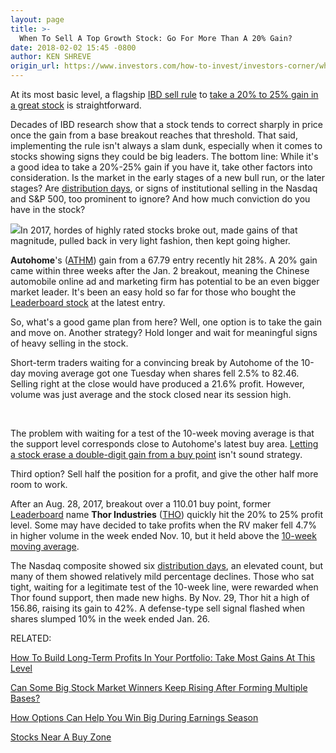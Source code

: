 ```yaml
---
layout: page
title: >-
  When To Sell A Top Growth Stock: Go For More Than A 20% Gain?
date: 2018-02-02 15:45 -0800
author: KEN SHREVE
origin_url: https://www.investors.com/how-to-invest/investors-corner/when-to-sell-a-top-growth-stock-go-for-more-than-a-20-gain
---
```





At its most basic level, a flagship [IBD sell rule](https://www.investors.com/ibd-university/how-to-sell/taking-profits/) to [take a 20% to 25% gain in a great stock](https://www.investors.com/how-to-invest/investors-corner/how-to-build-long-term-profits-in-stocks-take-many-gains-at-20-25/) is straightforward.









 
 
 Decades of IBD research show that a stock tends to correct sharply in price once the gain from a base breakout reaches that threshold. That said, implementing the rule isn't always a slam dunk, especially when it comes to stocks showing signs they could be big leaders.
The bottom line: While it's a good idea to take a 20%-25% gain if you have it, take other factors into consideration. Is the market in the early stages of a new bull run, or the later stages? Are [distribution days](https://www.investors.com/how-to-invest/investors-corner/how-do-you-spot-a-major-market-top-easy-look-for-heavy-distribution/), or signs of institutional selling in the Nasdaq and S&P 500, too prominent to ignore? And how much conviction do you have in the stock?


![](https://www.investors.com/wp-content/uploads/2018/02/ICathm_020518-250x300.png)In 2017, hordes of highly rated stocks broke out, made gains of that magnitude, pulled back in very light fashion, then kept going higher.


**Autohome**'s ([ATHM](https://research.investors.com/quote.aspx?symbol=ATHM)) gain from a 67.79 entry recently hit 28%. A 20% gain came within three weeks after the Jan. 2 breakout, meaning the Chinese automobile online ad and marketing firm has potential to be an even bigger market leader. It's been an easy hold so far for those who bought the [Leaderboard stock](https://leaderboard.investors.com/leaderboard/leaders/) at the latest entry.


So, what's a good game plan from here? Well, one option is to take the gain and move on. Another strategy? Hold longer and wait for meaningful signs of heavy selling in the stock.


Short-term traders waiting for a convincing break by Autohome of the 10-day moving average got one Tuesday when shares fell 2.5% to 82.46. Selling right at the close would have produced a 21.6% profit. However, volume was just average and the stock closed near its session high.



 


The problem with waiting for a test of the 10-week moving average is that the support level corresponds close to Autohome's latest buy area. [Letting a stock erase a double-digit gain from a buy point](https://www.investors.com/how-to-invest/investors-corner/how-to-sell-dont-freeze-if-double-digit-gain-in-a-stock-shrinks-fast/) isn't sound strategy.


Third option? Sell half the position for a profit, and give the other half more room to work.



After an Aug. 28, 2017, breakout over a 110.01 buy point, former [Leaderboard](https://www.investors.com/leaderboard) name **Thor Industries** ([THO](https://research.investors.com/quote.aspx?symbol=THO)) quickly hit the 20% to 25% profit level. Some may have decided to take profits when the RV maker fell 4.7% in higher volume in the week ended Nov. 10, but it held above the [10-week moving average](https://www.investors.com/ibd-university/how-to-buy/additional-buy-points/).


The Nasdaq composite showed six [distribution days](https://www.investors.com/ibd-university/market-timing/market-tops/), an elevated count, but many of them showed relatively mild percentage declines. Those who sat tight, waiting for a legitimate test of the 10-week line, were rewarded when Thor found support, then made new highs. By Nov. 29, Thor hit a high of 156.86, raising its gain to 42%. A defense-type sell signal flashed when shares slumped 10% in the week ended Jan. 26.


RELATED:


[How To Build Long-Term Profits In Your Portfolio: Take Most Gains At This Level](https://www.investors.com/how-to-invest/investors-corner/how-to-build-long-term-profits-in-stocks-take-many-gains-at-20-25/)


[Can Some Big Stock Market Winners Keep Rising After Forming Multiple Bases?](https://www.investors.com/how-to-invest/investors-corner/this-medical-hot-rod-peaked-in-2008-after-5-bases-can-it-lead-stocks-again/)


[How Options Can Help You Win Big During Earnings Season](https://www.investors.com/category/research/earnings-preview/)


[Stocks Near A Buy Zone](https://www.investors.com/category/stock-lists/stocks-near-a-buy-zone/)




